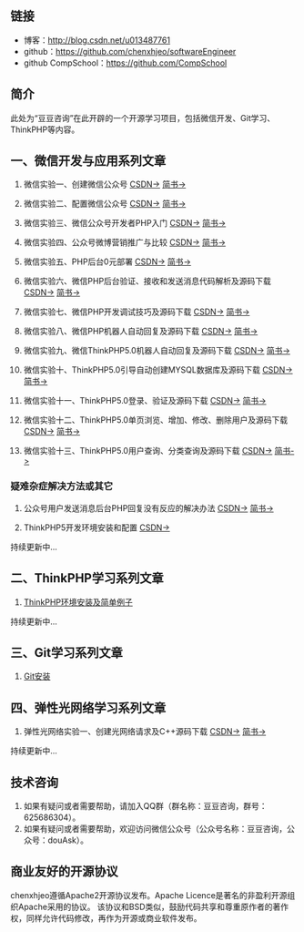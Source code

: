 ## 链接
- 博客：http://blog.csdn.net/u013487761   
- github：https://github.com/chenxhjeo/softwareEngineer  
- github CompSchool：https://github.com/CompSchool  

## 简介
此处为“豆豆咨询”在此开辟的一个开源学习项目，包括微信开发、Git学习、ThinkPHP等内容。

## 一、微信开发与应用系列文章
1. 微信实验一、创建微信公众号
[CSDN->](http://blog.csdn.net/u013487761/article/details/67630610)
[简书->](http://www.jianshu.com/p/42fdb1aa3c69)

2. 微信实验二、配置微信公众号
[CSDN->](http://blog.csdn.net/u013487761/article/details/68058450)
[简书->](http://www.jianshu.com/p/621d53ca73ca)

3. 微信实验三、微信公众号开发者PHP入门
[CSDN->](http://blog.csdn.net/u013487761/article/details/68062780)
[简书->](http://www.jianshu.com/p/f844c0d3f534)

4. 微信实验四、公众号微博营销推广与比较
[CSDN->](http://blog.csdn.net/u013487761/article/details/68925691)
[简书->](http://www.jianshu.com/p/5bb39def2877)

5. 微信实验五、PHP后台0元部署
[CSDN->](http://blog.csdn.net/u013487761/article/details/69215529)
[简书->](http://www.jianshu.com/p/0bec3945da89)

6. 微信实验六、微信PHP后台验证、接收和发送消息代码解析及源码下载
[CSDN->](http://blog.csdn.net/u013487761/article/details/69910026)
[简书->](http://www.jianshu.com/p/fd5c694413f5)

7. 微信实验七、微信PHP开发调试技巧及源码下载
[CSDN->](http://blog.csdn.net/u013487761/article/details/70049780)
[简书->](http://www.jianshu.com/p/36313fe1fbfe)

8. 微信实验八、微信PHP机器人自动回复及源码下载
[CSDN->](http://blog.csdn.net/u013487761/article/details/70170458)
[简书->](http://www.jianshu.com/p/dd64b198d7fd)

9. 微信实验九、微信ThinkPHP5.0机器人自动回复及源码下载
[CSDN->](http://blog.csdn.net/u013487761/article/details/70196066)
[简书->](http://www.jianshu.com/p/d4cb83499bd0)

10. 微信实验十、ThinkPHP5.0引导自动创建MYSQL数据库及源码下载
[CSDN->](http://blog.csdn.net/u013487761/article/details/70245409)
[简书->](http://www.jianshu.com/p/be9d52a1cac9)

11. 微信实验十一、ThinkPHP5.0登录、验证及源码下载
[CSDN->](http://blog.csdn.net/u013487761/article/details/70547388)
[简书->](http://www.jianshu.com/p/ddb6f15ff2d2)

12. 微信实验十二、ThinkPHP5.0单页浏览、增加、修改、删除用户及源码下载
[CSDN->](http://blog.csdn.net/u013487761/article/details/70789486)
[简书->](http://www.jianshu.com/p/f09f0acee1cf)

13. 微信实验十三、ThinkPHP5.0用户查询、分类查询及源码下载
[CSDN->](http://blog.csdn.net/u013487761/article/details/70857805)
[简书->](http://www.jianshu.com/p/e19dd5e8655a)


### 疑难杂症解决方法或其它
1. 公众号用户发送消息后台PHP回复没有反应的解决办法
[CSDN->](http://blog.csdn.net/u013487761/article/details/70038219)
[简书->](http://www.jianshu.com/p/8b3c3c450d3a)

2. ThinkPHP5开发环境安装和配置
[CSDN->](http://blog.csdn.net/u013487761/article/details/71157829)


持续更新中...

## 二、ThinkPHP学习系列文章
1. [ThinkPHP环境安装及简单例子](http://blog.csdn.net/u013487761/article/details/66025193)

持续更新中...

## 三、Git学习系列文章
1. [Git安装](http://blog.csdn.net/u013487761/article/details/66968697)

## 四、弹性光网络学习系列文章
1. 弹性光网络实验一、创建光网络请求及C++源码下载
[CSDN->](http://blog.csdn.net/u013487761/article/details/72874599)
[简书->](http://www.jianshu.com/p/43369542a006)

持续更新中...

## 技术咨询
1. 如果有疑问或者需要帮助，请加入QQ群（群名称：豆豆咨询，群号：625686304）。
2. 如果有疑问或者需要帮助，欢迎访问微信公众号（公众号名称：豆豆咨询，公众号：douAsk）。

## 商业友好的开源协议
chenxhjeo遵循Apache2开源协议发布。Apache Licence是著名的非盈利开源组织Apache采用的协议。
该协议和BSD类似，鼓励代码共享和尊重原作者的著作权，同样允许代码修改，再作为开源或商业软件发布。
